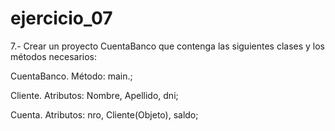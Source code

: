 # ejercicio_07

7.- Crear un proyecto CuentaBanco que contenga las siguientes clases y los métodos necesarios:

  CuentaBanco. Método: main.;

  Cliente. Atributos: Nombre, Apellido, dni;

  Cuenta. Atributos: nro, Cliente(Objeto), saldo;
